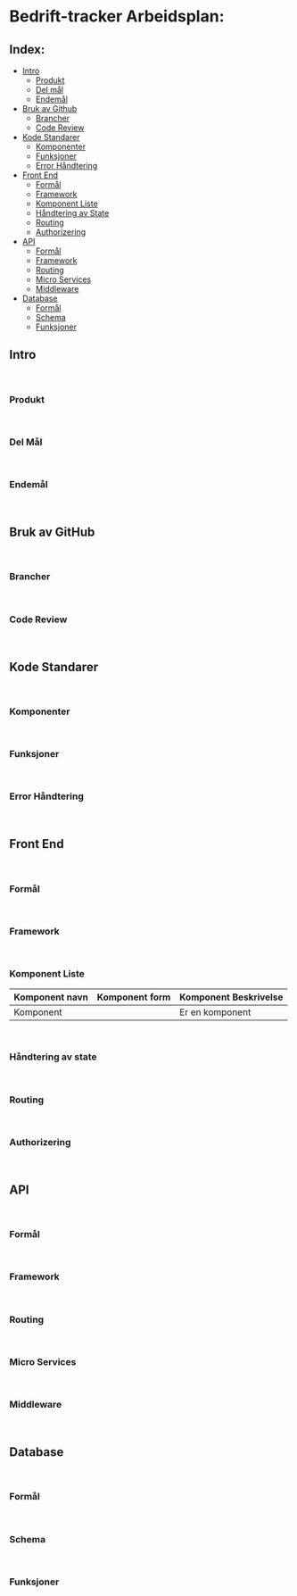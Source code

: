 # Bedrift-tracker Arbeidsplan:

## Index:

- [Intro](#intro)
  - [Produkt](#produkt)
  - [Del mål](#del-mål)
  - [Endemål](#endemål)
- [Bruk av Github](#git-hub)
  - [Brancher](#brancher)
  - [Code Review](#code-review)
- [Kode Standarer](#kode-standarer)
  - [Komponenter](#komponenter)
  - [Funksjoner](#funksjoner)
  - [Error Håndtering](#error-håndtering)
- [Front End](#front-end)
  - [Formål](#formål)
  - [Framework](#framework)
  - [Komponent Liste](#Komponent-liste)
  - [Håndtering av State](#håndtering-av-state)
  - [Routing](#routing)
  - [Authorizering](#Authorizering)
- [API](#api)
  - [Formål](#formål)
  - [Framework](#framework)
  - [Routing](#Routing)
  - [Micro Services](#micro-services)
  - [Middleware](#middleware)
- [Database](#database)
  - [Formål](#Formål)
  - [Schema](#schema)
  - [Funksjoner](#funksjoner)

## Intro

<br/>

### Produkt

<br/>

### Del Mål

<br/>

### Endemål

<br/>

## Bruk av GitHub

<br/>

### Brancher

<br/>

### Code Review

<br/>

## Kode Standarer

<br/>

### Komponenter

<br/>

### Funksjoner

<br/>

### Error Håndtering

<br/>

## Front End

<br/>

### Formål

<br/>

### Framework

<br/>

### Komponent Liste

| Komponent navn | Komponent form | Komponent Beskrivelse |
| :------------- | :------------- | :-------------------- |
| Komponent      | <Komponent/>   | Er en komponent       |

<br/>

### Håndtering av state

<br/>

### Routing

<br/>

### Authorizering

<br/>

## API

<br/>

### Formål

<br/>

### Framework

<br/>

### Routing

<br/>

### Micro Services

<br/>

### Middleware

<br/>

## Database

<br/>

### Formål

<br/>

### Schema

<br/>

### Funksjoner
